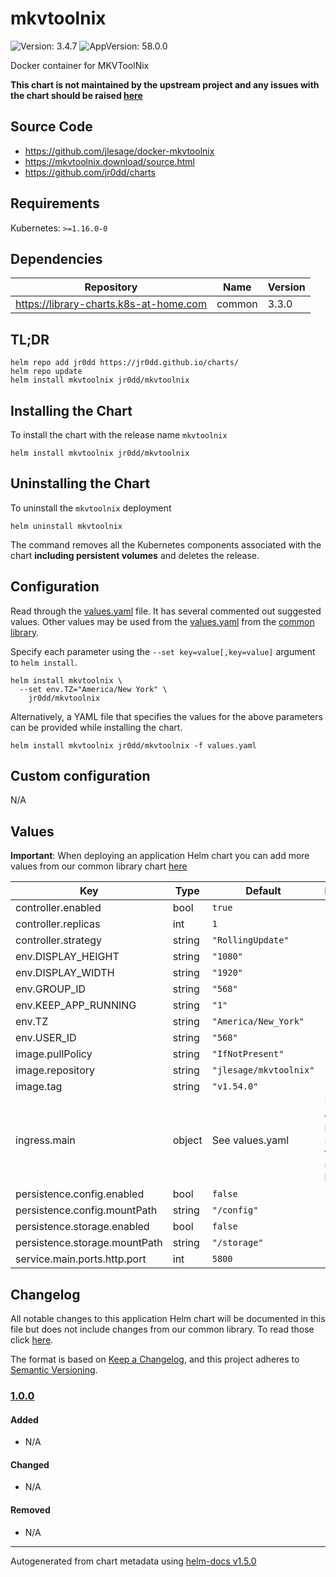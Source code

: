 # mkvtoolnix

![Version: 3.4.7](https://img.shields.io/badge/Version-3.4.7-informational?style=flat-square) ![AppVersion: 58.0.0](https://img.shields.io/badge/AppVersion-58.0.0-informational?style=flat-square)

Docker container for MKVToolNix

**This chart is not maintained by the upstream project and any issues with the chart should be raised [here](https://github.com/jr0dd/charts/issues/new/choose)**

## Source Code

* <https://github.com/jlesage/docker-mkvtoolnix>
* <https://mkvtoolnix.download/source.html>
* <https://github.com/jr0dd/charts>

## Requirements

Kubernetes: `>=1.16.0-0`

## Dependencies

| Repository | Name | Version |
|------------|------|---------|
| https://library-charts.k8s-at-home.com | common | 3.3.0 |

## TL;DR

```console
helm repo add jr0dd https://jr0dd.github.io/charts/
helm repo update
helm install mkvtoolnix jr0dd/mkvtoolnix
```

## Installing the Chart

To install the chart with the release name `mkvtoolnix`

```console
helm install mkvtoolnix jr0dd/mkvtoolnix
```

## Uninstalling the Chart

To uninstall the `mkvtoolnix` deployment

```console
helm uninstall mkvtoolnix
```

The command removes all the Kubernetes components associated with the chart **including persistent volumes** and deletes the release.

## Configuration

Read through the [values.yaml](./values.yaml) file. It has several commented out suggested values.
Other values may be used from the [values.yaml](https://github.com/k8s-at-home/library-charts/tree/main/charts/stable/common/values.yaml) from the [common library](https://github.com/k8s-at-home/library-charts/tree/main/charts/stable/common).

Specify each parameter using the `--set key=value[,key=value]` argument to `helm install`.

```console
helm install mkvtoolnix \
  --set env.TZ="America/New York" \
    jr0dd/mkvtoolnix
```

Alternatively, a YAML file that specifies the values for the above parameters can be provided while installing the chart.

```console
helm install mkvtoolnix jr0dd/mkvtoolnix -f values.yaml
```

## Custom configuration

N/A

## Values

**Important**: When deploying an application Helm chart you can add more values from our common library chart [here](https://github.com/k8s-at-home/library-charts/tree/main/charts/stable/common)

| Key | Type | Default | Description |
|-----|------|---------|-------------|
| controller.enabled | bool | `true` |  |
| controller.replicas | int | `1` |  |
| controller.strategy | string | `"RollingUpdate"` |  |
| env.DISPLAY_HEIGHT | string | `"1080"` |  |
| env.DISPLAY_WIDTH | string | `"1920"` |  |
| env.GROUP_ID | string | `"568"` |  |
| env.KEEP_APP_RUNNING | string | `"1"` |  |
| env.TZ | string | `"America/New_York"` |  |
| env.USER_ID | string | `"568"` |  |
| image.pullPolicy | string | `"IfNotPresent"` |  |
| image.repository | string | `"jlesage/mkvtoolnix"` |  |
| image.tag | string | `"v1.54.0"` |  |
| ingress.main | object | See values.yaml | Enable and configure ingress settings for the chart under this key. |
| persistence.config.enabled | bool | `false` |  |
| persistence.config.mountPath | string | `"/config"` |  |
| persistence.storage.enabled | bool | `false` |  |
| persistence.storage.mountPath | string | `"/storage"` |  |
| service.main.ports.http.port | int | `5800` |  |

## Changelog

All notable changes to this application Helm chart will be documented in this file but does not include changes from our common library. To read those click [here](https://github.com/k8s-at-home/library-charts/tree/main/charts/stable/commonREADME.md#Changelog).

The format is based on [Keep a Changelog](https://keepachangelog.com/en/1.0.0/), and this project adheres to [Semantic Versioning](https://semver.org/spec/v2.0.0.html).

### [1.0.0]

#### Added

- N/A

#### Changed

- N/A

#### Removed

- N/A

[1.0.0]: #1.0.0

----------------------------------------------
Autogenerated from chart metadata using [helm-docs v1.5.0](https://github.com/norwoodj/helm-docs/releases/v1.5.0)
